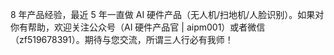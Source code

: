 8 年产品经验，最近 5 年一直做 AI 硬件产品（无人机/扫地机/人脸识别）。如果对你有帮助，欢迎关注公众号（AI 硬件产品官 | aipm001）或者微信 （zf519678391）。期待与您交流，所谓三人行必有我师！